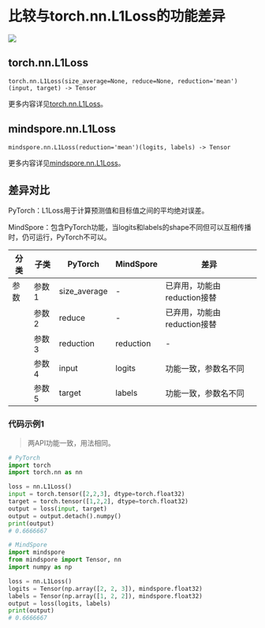 # 比较与torch.nn.L1Loss的功能差异

<a href="https://gitee.com/mindspore/docs/blob/master/docs/mindspore/source_zh_cn/note/api_mapping/pytorch_diff/L1Loss.md" target="_blank"><img src="https://mindspore-website.obs.cn-north-4.myhuaweicloud.com/website-images/master/resource/_static/logo_source.png"></a>

## torch.nn.L1Loss

``` text
torch.nn.L1Loss(size_average=None, reduce=None, reduction='mean')(input, target) -> Tensor
```

更多内容详见[torch.nn.L1Loss](https://pytorch.org/docs/1.8.1/generated/torch.nn.L1Loss.html#torch.nn.L1Loss)。

## mindspore.nn.L1Loss

```text
mindspore.nn.L1Loss(reduction='mean')(logits, labels) -> Tensor
```

更多内容详见[mindspore.nn.L1Loss](https://mindspore.cn/docs/zh-CN/master/api_python/nn/mindspore.nn.L1Loss.html)。

## 差异对比

PyTorch：L1Loss用于计算预测值和目标值之间的平均绝对误差。

MindSpore：包含PyTorch功能，当logits和labels的shape不同但可以互相传播时，仍可运行，PyTorch不可以。

| 分类 | 子类  | PyTorch   | MindSpore | 差异                 |
| ---- | ----- | --------- | --------- | -------------------- |
| 参数 | 参数1 | size_average     | -    | 已弃用，功能由reduction接替 |
|      | 参数2 | reduce    | -    | 已弃用，功能由reduction接替|
|      | 参数3 | reduction | reduction | - |
|      | 参数4 | input     | logits    | 功能一致，参数名不同 |
|      | 参数5 | target    | labels    | 功能一致，参数名不同 |

### 代码示例1

> 两API功能一致，用法相同。

```python
# PyTorch
import torch
import torch.nn as nn

loss = nn.L1Loss()
input = torch.tensor([2,2,3], dtype=torch.float32)
target = torch.tensor([1,2,2], dtype=torch.float32)
output = loss(input, target)
output = output.detach().numpy()
print(output)
# 0.6666667

# MindSpore
import mindspore
from mindspore import Tensor, nn
import numpy as np

loss = nn.L1Loss()
logits = Tensor(np.array([2, 2, 3]), mindspore.float32)
labels = Tensor(np.array([1, 2, 2]), mindspore.float32)
output = loss(logits, labels)
print(output)
# 0.6666667
```
